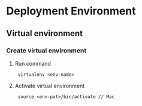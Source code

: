 # Deployment Environment
## Virtual environment
### Create virtual environment
1. Run command

        virtualenv <env-name>
2. Activate virtual environment

        source <env-pat>/bin/activate // Mac